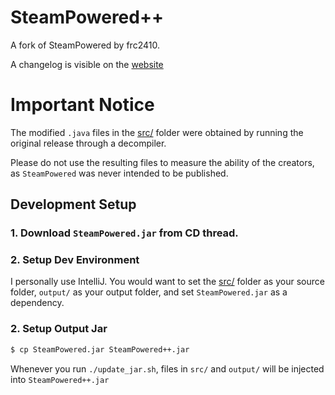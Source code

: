 # SteamPowered++

A fork of SteamPowered by frc2410.

A changelog is visible on the [website](http://steampowered.jcharante.com/)

# Important Notice

The modified `.java` files in the [src/](src/) folder were obtained by running the original release through a decompiler.

Please do not use the resulting files to measure the ability of the creators, as `SteamPowered` was never intended to be published.

## Development Setup

### 1. Download `SteamPowered.jar` from CD thread.

### 2. Setup Dev Environment

I personally use IntelliJ. You would want to set the [src/](src/) folder as your source folder, `output/` as your output folder, and set `SteamPowered.jar` as a dependency.

### 2. Setup Output Jar

```bash
$ cp SteamPowered.jar SteamPowered++.jar
```

Whenever you run `./update_jar.sh`, files in `src/` and `output/` will be injected into `SteamPowered++.jar`
